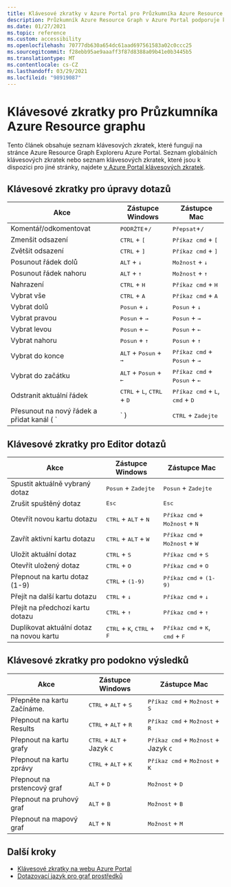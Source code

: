 ```yaml
---
title: Klávesové zkratky v Azure Portal pro Průzkumníka Azure Resource graphu
description: Průzkumník Azure Resource Graph v Azure Portal podporuje klávesové zkratky, které vám pomůžou s prováděním akcí a navigovat.
ms.date: 01/27/2021
ms.topic: reference
ms.custom: accessibility
ms.openlocfilehash: 70777db630a654dc61aad697561583a02c0ccc25
ms.sourcegitcommit: f28ebb95ae9aaaff3f87d8388a09b41e0b3445b5
ms.translationtype: MT
ms.contentlocale: cs-CZ
ms.lasthandoff: 03/29/2021
ms.locfileid: "98919087"
---
```

# <a name="keyboard-shortcuts-for-azure-resource-graph-explorer"></a>Klávesové zkratky pro Průzkumníka Azure Resource graphu

Tento článek obsahuje seznam klávesových zkratek, které fungují na stránce Azure Resource Graph Exploreru Azure Portal. Seznam globálních klávesových zkratek nebo seznam klávesových zkratek, které jsou k dispozici pro jiné stránky, najdete [v Azure Portal klávesových zkratek](../../../azure-portal/azure-portal-keyboard-shortcuts.md).

## <a name="keyboard-shortcuts-for-editing-queries"></a>Klávesové zkratky pro úpravy dotazů

| Akce | Zástupce Windows | Zástupce Mac |
|---|---|---|
|Komentář/odkomentovat |<kbd>PODRŽTE</kbd>+<kbd>/</kbd> | <kbd>Přepsat</kbd>+<kbd>/</kbd> |
|Zmenšit odsazení |<kbd>CTRL</kbd> + <kbd>[</kbd> |<kbd>Příkaz cmd</kbd> + <kbd>[</kbd> |
|Zvětšit odsazení |<kbd>CTRL</kbd> + <kbd>]</kbd> |<kbd>Příkaz cmd</kbd> + <kbd>]</kbd> |
|Posunout řádek dolů |<kbd>ALT</kbd> + <kbd>↓</kbd> |<kbd>Možnost</kbd> + <kbd>↓</kbd> |
|Posunout řádek nahoru |<kbd>ALT</kbd> + <kbd>↑</kbd> |<kbd>Možnost</kbd> + <kbd>↑</kbd> |
|Nahrazení |<kbd>CTRL</kbd> + <kbd>H</kbd> |<kbd>Příkaz cmd</kbd> + <kbd>H</kbd> |
|Vybrat vše |<kbd>CTRL</kbd> + <kbd>A</kbd> |<kbd>Příkaz cmd</kbd> + <kbd>A</kbd> |
|Vybrat dolů |<kbd>Posun</kbd> + <kbd>↓</kbd> |<kbd>Posun</kbd> + <kbd>↓</kbd> |
|Vybrat pravou |<kbd>Posun</kbd> + <kbd>→</kbd> |<kbd>Posun</kbd> + <kbd>→</kbd> |
|Vybrat levou |<kbd>Posun</kbd> + <kbd>←</kbd> |<kbd>Posun</kbd> + <kbd>←</kbd> |
|Vybrat nahoru |<kbd>Posun</kbd> + <kbd>↑</kbd> |<kbd>Posun</kbd> + <kbd>↑</kbd> |
|Vybrat do konce |<kbd>ALT</kbd> + <kbd>Posun</kbd> + <kbd>→</kbd> |<kbd>Příkaz cmd</kbd> + <kbd>Posun</kbd> + <kbd>→</kbd> |
|Vybrat do začátku |<kbd>ALT</kbd> + <kbd>Posun</kbd> + <kbd>←</kbd> |<kbd>Příkaz cmd</kbd> + <kbd>Posun</kbd> + <kbd>←</kbd> |
|Odstranit aktuální řádek |<kbd>CTRL</kbd> + <kbd>L</kbd>, <kbd>CTRL</kbd> + <kbd>D</kbd>  |<kbd>Příkaz cmd</kbd> + <kbd>L</kbd>, <kbd>cmd</kbd> + <kbd>D</kbd> |
|Přesunout na nový řádek a přidat kanál ( `|` ) |<kbd>CTRL</kbd> + <kbd>Zadejte</kbd> |<kbd>Příkaz cmd</kbd> + <kbd>Zadejte</kbd> |

## <a name="keyboard-shortcuts-for-the-query-editor"></a>Klávesové zkratky pro Editor dotazů

| Akce | Zástupce Windows | Zástupce Mac |
|---|---|---|
|Spustit aktuálně vybraný dotaz |<kbd>Posun</kbd> + <kbd>Zadejte</kbd> | <kbd>Posun</kbd> + <kbd>Zadejte</kbd> |
|Zrušit spuštěný dotaz |<kbd>Esc</kbd> | <kbd>Esc</kbd> |
|Otevřít novou kartu dotazu |<kbd>CTRL</kbd> + <kbd>ALT</kbd> + <kbd>N</kbd> | <kbd>Příkaz cmd</kbd> + <kbd>Možnost</kbd> + <kbd>N</kbd> |
|Zavřít aktivní kartu dotazu |<kbd>CTRL</kbd> + <kbd>ALT</kbd> + <kbd>W</kbd> | <kbd>Příkaz cmd</kbd> + <kbd>Možnost</kbd> + <kbd>W</kbd> |
|Uložit aktuální dotaz |<kbd>CTRL</kbd> + <kbd>S</kbd> | <kbd>Příkaz cmd</kbd> + <kbd>S</kbd> |
|Otevřít uložený dotaz |<kbd>CTRL</kbd> + <kbd>O</kbd> | <kbd>Příkaz cmd</kbd> + <kbd>O</kbd> |
|Přepnout na kartu dotaz (1-9) |<kbd>CTRL</kbd> + <kbd>(1-9)</kbd> | <kbd>Příkaz cmd</kbd> + <kbd>(1-9)</kbd> |
|Přejít na další kartu dotazu |<kbd>CTRL</kbd> + <kbd>↓</kbd> | <kbd>Příkaz cmd</kbd> + <kbd>↓</kbd> |
|Přejít na předchozí kartu dotazu |<kbd>CTRL</kbd> + <kbd>↑</kbd> | <kbd>Příkaz cmd</kbd> + <kbd>↑</kbd> |
|Duplikovat aktuální dotaz na novou kartu |<kbd>CTRL</kbd> + <kbd>K</kbd>, <kbd>CTRL</kbd> + <kbd>F</kbd> | <kbd>Příkaz cmd</kbd> + <kbd>K</kbd>, <kbd>cmd</kbd> + <kbd>F</kbd> |

## <a name="keyboard-shortcuts-for-the-results-pane"></a>Klávesové zkratky pro podokno výsledků

| Akce | Zástupce Windows | Zástupce Mac |
|---|---|---|
|Přepněte na kartu Začínáme.  |<kbd>CTRL</kbd> + <kbd>ALT</kbd> + <kbd>S</kbd> | <kbd>Příkaz cmd</kbd> + <kbd>Možnost</kbd> + <kbd>S</kbd> |
|Přepnout na kartu Results  |<kbd>CTRL</kbd> + <kbd>ALT</kbd> + <kbd>R</kbd> | <kbd>Příkaz cmd</kbd> + <kbd>Možnost</kbd> + <kbd>R</kbd> |
|Přepnout na kartu grafy  |<kbd>CTRL</kbd> + <kbd>ALT</kbd> + Jazyk <kbd>C</kbd> | <kbd>Příkaz cmd</kbd> + <kbd>Možnost</kbd> + Jazyk <kbd>C</kbd> |
|Přepnout na kartu zprávy  |<kbd>CTRL</kbd> + <kbd>ALT</kbd> + <kbd>K</kbd> | <kbd>Příkaz cmd</kbd> + <kbd>Možnost</kbd> + <kbd>K</kbd> |
|Přepnout na prstencový graf  |<kbd>ALT</kbd> + <kbd>D</kbd> | <kbd>Možnost</kbd> + <kbd>D</kbd> |
|Přepnout na pruhový graf  |<kbd>ALT</kbd> + <kbd>B</kbd> | <kbd>Možnost</kbd> + <kbd>B</kbd> |
|Přepnout na mapový graf  |<kbd>ALT</kbd> + <kbd>N</kbd> | <kbd>Možnost</kbd> + <kbd>M</kbd> |

## <a name="next-steps"></a>Další kroky

- [Klávesové zkratky na webu Azure Portal](../../../azure-portal/azure-portal-keyboard-shortcuts.md)
- [Dotazovací jazyk pro graf prostředků](../concepts/query-language.md)
